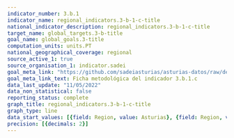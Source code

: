 ```yaml
---
indicator_number: 3.b.1
indicator_name: regional_indicators.3-b-1-c-title
national_indicator_description: regional_indicators.3-b-1-c-title
target_name: global_targets.3-b-title
goal_name: global_goals.3-title
computation_units: units.PT
national_geographical_coverage: regional
source_active_1: true
source_organisation_1: indicator.sadei
goal_meta_link: "https://github.com/sadeiasturias/asturias-datos/raw/develop/descargas/metodologia/3.b.1.c.pdf"
goal_meta_link_text: Ficha metodológica del indicador 3.b.1.c
data_last_update: "11/05/2022"
data_non_statistical: false
reporting_status: complete
graph_title: regional_indicators.3-b-1-c-title
graph_type: line
data_start_values: [{field: Region, value: Asturias}, {field: Region, value: España}]
precision: [{decimals: 2}]
---
```

